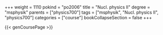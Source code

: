+++
weight = 1110
pokind = "po2006"
title = "Nucl. physics II"
degree = "msphysik"
parents = ["physics700"]
tags = ["msphysik", "Nucl. physics II", "physics700"]
categories = ["course"]
bookCollapseSection = false
+++

{{< genCoursePage >}}

